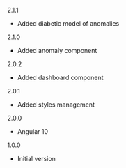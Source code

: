 2.1.1

- Added diabetic model of anomalies

2.1.0

- Added anomaly component

2.0.2

- Added dashboard component

2.0.1

- Added styles management

2.0.0

- Angular 10

1.0.0

- Initial version

